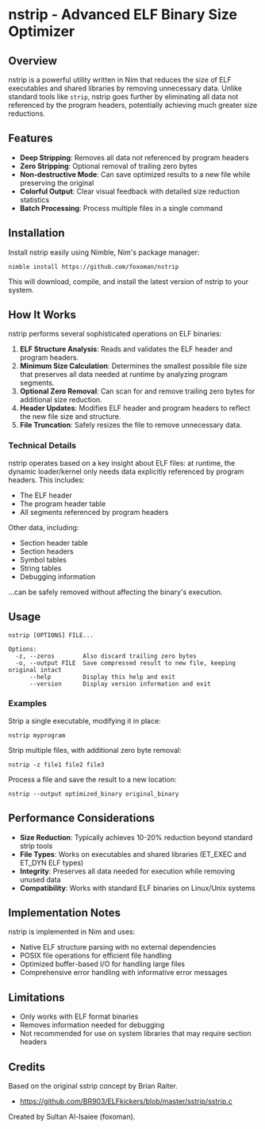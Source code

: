 # nstrip - Advanced ELF Binary Size Optimizer

## Overview

nstrip is a powerful utility written in Nim that reduces the size of ELF executables and shared libraries by removing unnecessary data. Unlike standard tools like `strip`, nstrip goes further by eliminating all data not referenced by the program headers, potentially achieving much greater size reductions.

## Features

- **Deep Stripping**: Removes all data not referenced by program headers
- **Zero Stripping**: Optional removal of trailing zero bytes
- **Non-destructive Mode**: Can save optimized results to a new file while preserving the original
- **Colorful Output**: Clear visual feedback with detailed size reduction statistics
- **Batch Processing**: Process multiple files in a single command

## Installation

Install nstrip easily using Nimble, Nim's package manager:

```
nimble install https://github.com/foxoman/nstrip
```

This will download, compile, and install the latest version of nstrip to your system.

## How It Works

nstrip performs several sophisticated operations on ELF binaries:

1. **ELF Structure Analysis**: Reads and validates the ELF header and program headers.
2. **Minimum Size Calculation**: Determines the smallest possible file size that preserves all data needed at runtime by analyzing program segments.
3. **Optional Zero Removal**: Can scan for and remove trailing zero bytes for additional size reduction.
4. **Header Updates**: Modifies ELF header and program headers to reflect the new file size and structure.
5. **File Truncation**: Safely resizes the file to remove unnecessary data.

### Technical Details

nstrip operates based on a key insight about ELF files: at runtime, the dynamic loader/kernel only needs data explicitly referenced by program headers. This includes:

- The ELF header
- The program header table
- All segments referenced by program headers

Other data, including:
- Section header table
- Section headers
- Symbol tables
- String tables
- Debugging information

...can be safely removed without affecting the binary's execution.

## Usage

```
nstrip [OPTIONS] FILE...

Options:
  -z, --zeros        Also discard trailing zero bytes
  -o, --output FILE  Save compressed result to new file, keeping original intact
      --help         Display this help and exit
      --version      Display version information and exit
```

### Examples

Strip a single executable, modifying it in place:
```
nstrip myprogram
```

Strip multiple files, with additional zero byte removal:
```
nstrip -z file1 file2 file3
```

Process a file and save the result to a new location:
```
nstrip --output optimized_binary original_binary
```

## Performance Considerations

- **Size Reduction**: Typically achieves 10-20% reduction beyond standard strip tools
- **File Types**: Works on executables and shared libraries (ET_EXEC and ET_DYN ELF types)
- **Integrity**: Preserves all data needed for execution while removing unused data
- **Compatibility**: Works with standard ELF binaries on Linux/Unix systems

## Implementation Notes

nstrip is implemented in Nim and uses:
- Native ELF structure parsing with no external dependencies
- POSIX file operations for efficient file handling
- Optimized buffer-based I/O for handling large files
- Comprehensive error handling with informative error messages

## Limitations

- Only works with ELF format binaries
- Removes information needed for debugging
- Not recommended for use on system libraries that may require section headers

## Credits

Based on the original sstrip concept by Brian Raiter.
 - https://github.com/BR903/ELFkickers/blob/master/sstrip/sstrip.c
   
Created by Sultan Al-Isaiee (foxoman).
